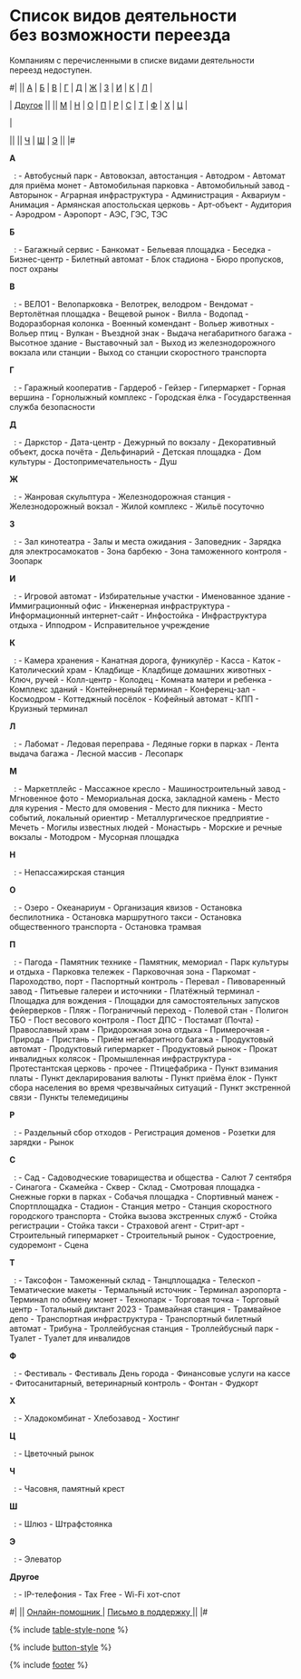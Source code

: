 # Список видов деятельности без возможности переезда

Компаниям c перечисленными в списке видами деятельности переезд недоступен.

#|
||
[А](#letter-1)
|
[Б](#letter-2)
|
[В](#letter-3)
|
[Г](#letter-4)
|
[Д](#letter-5)
|
[Ж](#letter-7)
|
[З](#letter-8)
|
[И](#letter-9)
|
[К](#letter-11)
|
[Л](#letter-12)
|

|
[Другое](#other)
||
||
[М](#letter-13)
|
[Н](#letter-14)
|
[О](#letter-15)
|
[П](#letter-16)
|
[Р](#letter-17)
|
[С](#letter-18)
|
[Т](#letter-19)
|
[Ф](#letter-21)
|
[Х](#letter-22)
|
[Ц](#letter-23)
|

|

||
||
[Ч](#letter-24)
|
[Ш](#letter-25)
|
[Э](#letter-26)
||
|#

**А**

 
:   - Автобусный парк
    - Автовокзал, автостанция
    - Автодром
    - Автомат для приёма монет
    - Автомобильная парковка
    - Автомобильный завод
    - Авторынок
    - Аграрная инфраструктура
    - Администрация
    - Аквариум
    - Анимация
    - Армянская апостольская церковь
    - Арт-объект
    - Аудитория
    - Аэродром
    - Аэропорт
    - АЭС, ГЭС, ТЭС

**Б**

 
:   - Багажный сервис
    - Банкомат
    - Бельевая площадка
    - Беседка
    - Бизнес-центр
    - Билетный автомат
    - Блок стадиона
    - Бюро пропусков, пост охраны

**В**

 
:   - ВЕЛО1
    - Велопарковка
    - Велотрек, велодром
    - Вендомат
    - Вертолётная площадка
    - Вещевой рынок
    - Вилла
    - Водопад
    - Водоразборная колонка
    - Военный комендант
    - Вольер животных
    - Вольер птиц
    - Вулкан
    - Въездной знак
    - Выдача негабаритного багажа
    - Высотное здание
    - Выставочный зал
    - Выход из железнодорожного вокзала или станции
    - Выход со станции скоростного транспорта

**Г**

 
:   - Гаражный кооператив
    - Гардероб
    - Гейзер
    - Гипермаркет
    - Горная вершина
    - Горнолыжный комплекс
    - Городская ёлка
    - Государственная служба безопасности

**Д**

 
:   - Даркстор
    - Дата-центр
    - Дежурный по вокзалу
    - Декоративный объект, доска почёта
    - Дельфинарий
    - Детская площадка
    - Дом культуры
    - Достопримечательность
    - Душ

**Ж**

 
:   - Жанровая скульптура
    - Железнодорожная станция
    - Железнодорожный вокзал
    - Жилой комплекс
    - Жильё посуточно

**З**

 
:   - Зал кинотеатра
    - Залы и места ожидания
    - Заповедник
    - Зарядка для электросамокатов
    - Зона барбекю
    - Зона таможенного контроля
    - Зоопарк

**И**

 
:   - Игровой автомат
    - Избирательные участки
    - Именованное здание
    - Иммиграционный офис
    - Инженерная инфраструктура
    - Информационный интернет-сайт
    - Инфостойка
    - Инфраструктура отдыха
    - Ипподром
    - Исправительное учреждение

**К**

 
:   - Камера хранения
    - Канатная дорога, фуникулёр
    - Касса
    - Каток
    - Католический храм
    - Кладбище
    - Кладбище домашних животных
    - Ключ, ручей
    - Колл-центр
    - Колодец
    - Комната матери и ребенка
    - Комплекс зданий
    - Контейнерный терминал
    - Конференц-зал
    - Космодром
    - Коттеджный посёлок
    - Кофейный автомат
    - КПП
    - Круизный терминал

**Л**

 
:   - Лабомат
    - Ледовая переправа
    - Ледяные горки в парках
    - Лента выдача багажа
    - Лесной массив
    - Лесопарк

**М**

 
:   - Маркетплейс
    - Массажное кресло
    - Машиностроительный завод
    - Мгновенное фото
    - Мемориальная доска, закладной камень
    - Место для курения
    - Место для омовения
    - Место для пикника
    - Место событий, локальный ориентир
    - Металлургическое предприятие
    - Мечеть
    - Могилы известных людей
    - Монастырь
    - Морские и речные вокзалы
    - Мотодром
    - Мусорная площадка

**Н**

 
:   - Непассажирская станция

**О**

 
:   - Озеро
    - Океанариум
    - Организация квизов
    - Остановка беспилотника
    - Остановка маршрутного такси
    - Остановка общественного транспорта
    - Остановка трамвая

**П**

 
:   - Пагода
    - Памятник технике
    - Памятник, мемориал
    - Парк культуры и отдыха
    - Парковка тележек
    - Парковочная зона
    - Паркомат
    - Пароходство, порт
    - Паспортный контроль
    - Перевал
    - Пивоваренный завод
    - Питьевые галереи и источники
    - Платёжный терминал
    - Площадка для вождения
    - Площадки для самостоятельных запусков фейерверков
    - Пляж
    - Пограничный переход
    - Полевой стан
    - Полигон ТБО
    - Пост весового контроля
    - Пост ДПС
    - Постамат (Почта)
    - Православный храм
    - Придорожная зона отдыха
    - Примерочная
    - Природа
    - Пристань
    - Приём негабаритного багажа
    - Продуктовый автомат
    - Продуктовый гипермаркет
    - Продуктовый рынок
    - Прокат инвалидных колясок
    - Промышленная инфраструктура
    - Протестантская церковь
    - прочее
    - Птицефабрика
    - Пункт взимания платы
    - Пункт декларирования валюты
    - Пункт приёма ёлок
    - Пункт сбора населения во время чрезвычайных ситуаций
    - Пункт экстренной связи
    - Пункты телемедицины

**Р**

 
:   - Раздельный сбор отходов
    - Регистрация доменов
    - Розетки для зарядки
    - Рынок

**С**

 
:   - Сад
    - Садоводческие товарищества и общества
    - Салют 7 сентября
    - Синагога
    - Скамейка
    - Сквер
    - Склад
    - Смотровая площадка
    - Снежные горки в парках
    - Собачья площадка
    - Спортивный манеж
    - Спортплощадка
    - Стадион
    - Станция метро
    - Станция скоростного городского транспорта
    - Стойка вызова экстренных служб
    - Стойка регистрации
    - Стойка такси
    - Страховой агент
    - Стрит-арт
    - Строительный гипермаркет
    - Строительный рынок
    - Судостроение, судоремонт
    - Сцена

**Т**

 
:   - Таксофон
    - Таможенный склад
    - Танцплощадка
    - Телескоп
    - Тематические макеты
    - Термальный источник
    - Терминал аэропорта
    - Терминал по обмену монет
    - Технопарк
    - Торговая точка
    - Торговый центр
    - Тотальный диктант 2023
    - Трамвайная станция
    - Трамвайное депо
    - Транспортная инфраструктура
    - Транспортный билетный автомат
    - Трибуна
    - Троллейбусная станция
    - Троллейбусный парк
    - Туалет
    - Туалет для инвалидов

**Ф**

 
:   - Фестиваль
    - Фестиваль День города
    - Финансовые услуги на кассе
    - Фитосанитарный, ветеринарный контроль
    - Фонтан
    - Фудкорт

**Х**

 
:   - Хладокомбинат
    - Хлебозавод
    - Хостинг

**Ц**

 
:   - Цветочный рынок

**Ч**

 
:   - Часовня, памятный крест

**Ш**

 
:   - Шлюз
    - Штрафстоянка

**Э**

 
:   - Элеватор

**Другое**

 
:   - IP-телефония
    - Tax Free
    - Wi-Fi хот-спот


<div class="table-style-none">

#|
||
<a href="https://yandex.ru/chat?context=%7B%22entrypoint%22%3A%22%7B%5C%22page_name%5C%22%3A%5C%22help%5C%22%2C%5C%22a_pageurl%5C%22%3A%5C%22https%3A%2F%2Fyandex.ru%2Fsupport%2Fbusiness-priority%2Fbenefits.html%5C%22%7D%22%7D#/user/5cb78286-a944-4c0f-bf33-b5c282eae053?utm-source=chat-in-help">
  <span class="button">Онлайн-помощник</span>
</a>
|
<a href="https://forms.yandex.ru/surveys/13485717.0c53dd6a28ef50cae68c7e59573b8f985c589440">
  <span class="button">Письмо в поддержку</span>
</a>
||
|#

</div>


{% include [table-style-none](_includes/table-style-none.md) %}

{% include [button-style](_includes/yellow-button-styles.md) %}

{% include [footer](_includes/footer.md) %}

